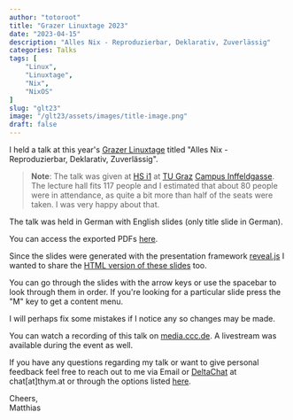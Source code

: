 ```yaml
---
author: "totoroot"
title: "Grazer Linuxtage 2023"
date: "2023-04-15"
description: "Alles Nix - Reproduzierbar, Deklarativ, Zuverlässig"
categories: Talks
tags: [
    "Linux",
    "Linuxtage",
    "Nix",
    "NixOS"
]
slug: "glt23"
image: "/glt23/assets/images/title-image.png"
draft: false
---
```


I held a talk at this year's [Grazer Linuxtage](https://www.linuxtage.at/en/) titled "Alles Nix - Reproduzierbar, Deklarativ, Zuverlässig".

> **Note**: The talk was given at [HS i1](https://hoersaalinfo.tugraz.at/lecture_halls.php?id=2206) at [TU Graz](https://www.tugraz.at/) [Campus Inffeldgasse](https://www.tugraz.at/tu-graz/universitaet/gebaeude-der-tu-graz/#c69303). The lecture hall fits 117 people and I estimated that about 80 people were in attendance, as quite a bit more than half of the seats were taken. I was very happy about that.

The talk was held in German with English slides (only title slide in German).

You can access the exported PDFs [here](https://blog.thym.at/glt23/alles-nix.pdf).

Since the slides were generated with the presentation framework [reveal.js](https://revealjs.com/) I wanted to share the [HTML version of these slides](https://blog.thym.at/glt23) too.

You can go through the slides with the arrow keys or use the spacebar to look through them in order. If you're looking for a particular slide press the "M" key to get a content menu.

I will perhaps fix some mistakes if I notice any so changes may be made.

You can watch a recording of this talk on [media.ccc.de](https://media.ccc.de/v/glt23-379-alles-nix-reproduzierbar-deklarativ-zuverlssig). A livestream was available during the event as well.

If you have any questions regarding my talk or want to give personal feedback feel free to reach out to me via Email or [DeltaChat](https://delta.chat/en/) at chat\[at\]thym.at or through the options listed [here](https://blog.thym.at/about/).

Cheers,\
Matthias
